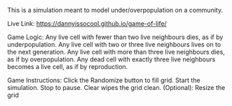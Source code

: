 This is a simulation meant to model under/overpopulation on a community. 

Live Link: https://dannyissocool.github.io/game-of-life/

Game Logic:
  Any live cell with fewer than two live neighbours dies, as if by underpopulation.
  Any live cell with two or three live neighbours lives on to the next generation.
  Any live cell with more than three live neighbours dies, as if by overpopulation.
  Any dead cell with exactly three live neighbours becomes a live cell, as if by reproduction.

Game Instructions: 
  Click the Randomize button to fill grid.
  Start the simulation. Stop to pause.
  Clear wipes the grid clean.
  (Optional): Resize the grid
